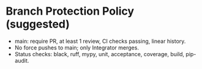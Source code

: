 # Branch Protection Policy (suggested)
- main: require PR, at least 1 review, CI checks passing, linear history.
- No force pushes to main; only Integrator merges.
- Status checks: black, ruff, mypy, unit, acceptance, coverage, build, pip-audit.

